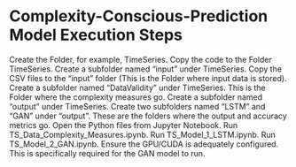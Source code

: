 # Complexity-Conscious-Prediction Model Execution Steps
Create the Folder, for example, TimeSeries.
Copy the code to the Folder TimeSeries.
Create a subfolder named “input” under TimeSeries.
Copy the CSV files to the “input” folder (This is the Folder where input data is stored).
Create a subfolder named “DataValidity” under TimeSeries. This is the Folder where the complexity measures go.
Create a subfolder named “output” under TimeSeries.
Create two subfolders named “LSTM” and “GAN” under “output”. These are the folders where the output and accuracy metrics go.
Open the Python files from Jupyter Notebook.
Run TS_Data_Complexity_Measures.ipynb.
Run TS_Model_1_LSTM.ipynb.
Run TS_Model_2_GAN.ipynb.
Ensure the GPU/CUDA is adequately configured. This is specifically required for the GAN model to run.
